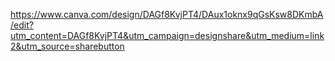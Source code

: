 https://www.canva.com/design/DAGf8KvjPT4/DAux1oknx9qGsKsw8DKmbA/edit?utm_content=DAGf8KvjPT4&utm_campaign=designshare&utm_medium=link2&utm_source=sharebutton
